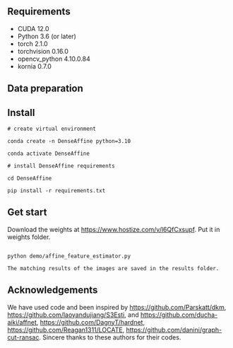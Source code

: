 ## Requirements
- CUDA 12.0
- Python 3.6 (or later)
- torch 2.1.0
- torchvision 0.16.0
- opencv_python 4.10.0.84
- kornia 0.7.0
## Data preparation



## Install 

```shell
# create virtual environment

conda create -n DenseAffine python=3.10

conda activate DenseAffine

# install DenseAffine requirements

cd DenseAffine

pip install -r requirements.txt

```

## Get start
Download the weights at https://www.hostize.com/v/l6QfCxsupf. Put it in weights folder.


```shell

python demo/affine_feature_estimator.py

The matching results of the images are saved in the results folder.
```
## Acknowledgements

We have used code and been inspired by https://github.com/Parskatt/dkm, https://github.com/laoyandujiang/S3Esti, and https://github.com/ducha-aiki/affnet, https://github.com/DagnyT/hardnet, https://github.com/Reagan1311/LOCATE, https://github.com/danini/graph-cut-ransac. Sincere thanks to these authors for their codes.

